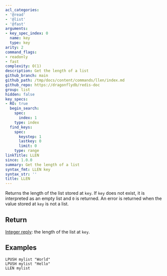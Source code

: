 ```yaml
---
acl_categories:
- '@read'
- '@list'
- '@fast'
arguments:
- key_spec_index: 0
  name: key
  type: key
arity: 2
command_flags:
- readonly
- fast
complexity: O(1)
description: Get the length of a list
github_branch: main
github_path: /tmp/docs/content/commands/llen/index.md
github_repo: https://dragonflydb/redis-doc
group: list
hidden: false
key_specs:
- RO: true
  begin_search:
    spec:
      index: 1
    type: index
  find_keys:
    spec:
      keystep: 1
      lastkey: 0
      limit: 0
    type: range
linkTitle: LLEN
since: 1.0.0
summary: Get the length of a list
syntax_fmt: LLEN key
syntax_str: ''
title: LLEN
---
```

Returns the length of the list stored at `key`.
If `key` does not exist, it is interpreted as an empty list and `0` is returned.
An error is returned when the value stored at `key` is not a list.

## Return

[Integer reply](/docs/reference/protocol-spec#resp-integers): the length of the list at `key`.

## Examples

```cli
LPUSH mylist "World"
LPUSH mylist "Hello"
LLEN mylist
```
